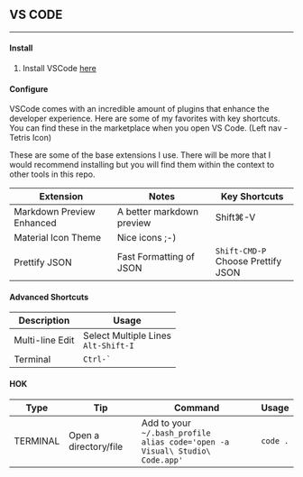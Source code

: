 ## VS CODE
---

#### Install

1. Install VSCode [here](https://code.visualstudio.com/download)

#### Configure

VSCode comes with an incredible amount of plugins that enhance the developer experience. Here are some of my favorites with key shortcuts. You can find these in the marketplace when you open VS Code. (Left nav - Tetris Icon)

These are some of the base extensions I use. There will be more that I would recommend installing but you will find them within the context to other tools in this repo.

| Extension | Notes | Key Shortcuts |
| -- | -- | -- |
| Markdown Preview Enhanced | A better markdown preview | Shift&#8984;-V |
| Material Icon Theme | Nice icons ;-) | |
| Prettify JSON | Fast Formatting of JSON | `Shift-CMD-P` <br/> Choose Prettify JSON |

#### Advanced Shortcuts

| Description | Usage |
| -- | -- | 
| Multi-line Edit | Select Multiple Lines<br/>`Alt-Shift-I` |
| Terminal | ``Ctrl-` ``

#### HOK

| Type | Tip | Command | Usage |
| -- | -- | -- | -- |
| TERMINAL | Open a directory/file | Add to your `~/.bash_profile`<br/>`alias code='open -a Visual\ Studio\ Code.app'` | `code .` |